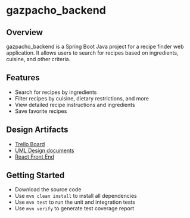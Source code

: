 # gazpacho_backend

## Overview

gazpacho_backend is a Spring Boot Java project for a recipe finder web application. It allows users to search for recipes based on ingredients, cuisine, and other criteria.

## Features

- Search for recipes by ingredients
- Filter recipes by cuisine, dietary restrictions, and more
- View detailed recipe instructions and ingredients
- Save favorite recipes

## Design Artifacts

- [Trello Board](https://trello.com/invite/b/67dd7941aa0da600133ba880/ATTI52ff269f5443b7effc0c92b86460dacfCE0F8D2F/scrum-board)
- [UML Design documents](https://drive.google.com/file/d/1bqjDIDpQCx6aVLaMEzmIpHOqxAZL7Wni/view?usp=drive_link)
- [React Front End](https://github.com/apaulled/gazpacho-frontend)

## Getting Started

- Download the source code
- Use `mvn clean install` to install all dependencies
- Use `mvn test` to run the unit and integration tests
- Use `mvn verify` to generate test coverage report

